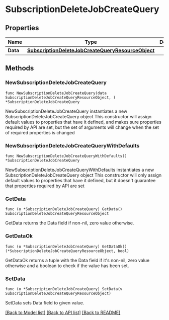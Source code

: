 # SubscriptionDeleteJobCreateQuery

## Properties

Name | Type | Description | Notes
------------ | ------------- | ------------- | -------------
**Data** | [**SubscriptionDeleteJobCreateQueryResourceObject**](SubscriptionDeleteJobCreateQueryResourceObject.md) |  | 

## Methods

### NewSubscriptionDeleteJobCreateQuery

`func NewSubscriptionDeleteJobCreateQuery(data SubscriptionDeleteJobCreateQueryResourceObject, ) *SubscriptionDeleteJobCreateQuery`

NewSubscriptionDeleteJobCreateQuery instantiates a new SubscriptionDeleteJobCreateQuery object
This constructor will assign default values to properties that have it defined,
and makes sure properties required by API are set, but the set of arguments
will change when the set of required properties is changed

### NewSubscriptionDeleteJobCreateQueryWithDefaults

`func NewSubscriptionDeleteJobCreateQueryWithDefaults() *SubscriptionDeleteJobCreateQuery`

NewSubscriptionDeleteJobCreateQueryWithDefaults instantiates a new SubscriptionDeleteJobCreateQuery object
This constructor will only assign default values to properties that have it defined,
but it doesn't guarantee that properties required by API are set

### GetData

`func (o *SubscriptionDeleteJobCreateQuery) GetData() SubscriptionDeleteJobCreateQueryResourceObject`

GetData returns the Data field if non-nil, zero value otherwise.

### GetDataOk

`func (o *SubscriptionDeleteJobCreateQuery) GetDataOk() (*SubscriptionDeleteJobCreateQueryResourceObject, bool)`

GetDataOk returns a tuple with the Data field if it's non-nil, zero value otherwise
and a boolean to check if the value has been set.

### SetData

`func (o *SubscriptionDeleteJobCreateQuery) SetData(v SubscriptionDeleteJobCreateQueryResourceObject)`

SetData sets Data field to given value.



[[Back to Model list]](../README.md#documentation-for-models) [[Back to API list]](../README.md#documentation-for-api-endpoints) [[Back to README]](../README.md)


